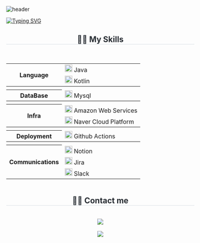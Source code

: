 ![header](https://capsule-render.vercel.app/api?type=waving&color=timeGradient&text=&animation=twinkling&height=80)

[![Typing SVG](https://readme-typing-svg.herokuapp.com?font=Alkatra&size=45&duration=4000&pause=3&color=9BD7B2&background=9391FF00&multiline=true&random=false&width=1000&height=150&lines=junseok's+Home+%F0%9F%8F%A0;Welcome+%20to+junseok's+Playground+%F0%9F%91%8B)](https://git.io/typing-svg)

<div align="center">
    <h2 style="border-bottom: 1px solid #d8dee4; color: #282d33;">🧑‍💻 My Skills</h2>
    <br> 
    <div style="display: flex; flex-wrap: wrap; justify-content: space-around;">
        <table>
            <tr>
                <th rowspan="2">Language</th>
                <td><img src="https://staging.svgrepo.com/show/353924/java.svg" width="20px" alt="_icon" /> Java</td>
            </tr>
            <tr>
                <td><img src="https://www.svgrepo.com/show/353980/kotlin.svg" width="20px" alt="_icon" /> Kotlin</td>
            </tr>
            <tr>
               <th rowspan="1" colspan="2"></th>
            </tr>
            <tr>
                <th>DataBase</th>
                <td><img src="https://www.svgrepo.com/show/303251/mysql-logo.svg" width="20px" alt="_icon" /> Mysql</td>
            </tr>
            <tr>
                <th rowspan="1" colspan="2"></th>
            </tr>
            <tr>
                <th rowspan="2">Infra</th>
                <td><img src="https://www.svgrepo.com/show/448266/aws.svg" width="20px" alt="_icon" /> Amazon Web Services</td>
            </tr>
            <tr>
                <td><img src="https://yt3.ggpht.com/ytc/AKedOLQlZeczRzCJOJ5AML8wYJNb-Clyofwfgw_hs2Gk=s900-c-k-c0x00ffffff-no-rj" width="20px" alt="_icon" /> Naver Cloud Platform</td>
            </tr>
            <tr>
                <th rowspan="1" colspan="2"></th>
            </tr>
            <tr>
                <th>Deployment</th>
                <td><img src="https://encrypted-tbn0.gstatic.com/images?q=tbn:ANd9GcR9nNZVxrqmSMQnNMDKHdTkNFOxPkYUA0HZUA&s" width="20px" alt="_icon" /> Github Actions</td>
            </tr>
            <tr>
                <th rowspan="1" colspan="2"></th>
            </tr>
            <tr>
                <th rowspan="3">Communications</th>
                <td><img src="https://www.svgrepo.com/show/361558/notion-logo.svg" width="20px" alt="_icon" /> Notion</td>
            </tr>
            <tr>
                <td><img src="https://www.svgrepo.com/show/452241/jira.svg" width="20px" alt="_icon" /> Jira</td>
            </tr>
            <tr>
                <td><img src="https://www.svgrepo.com/show/448248/slack.svg" width="20px" alt="_icon" /> Slack</td>
            </tr>
        </table>
    </div>
    <h2 style="border-bottom: 1px solid #d8dee4; color: #282d33;">🧑‍💻 Contact me</h2>
    <br> 
    <div>
        <a href="https://wnstjr120422.tistory.com/category">
            <img src="https://img.shields.io/badge/Tistory-000000?style=for-the-badge&logo=Tistory&logoColor=white&link=https://wnstjr120422.tistory.com/category">
        </a>
    </div>
    <br>
    <div>
        <a href="https://hits.seeyoufarm.com">
            <img src="https://hits.seeyoufarm.com/api/count/incr/badge.svg?url=https%3A%2F%2Fgithub.com%2FJunRock%2F&count_bg=%23000000&title_bg=%23000000&icon=github.svg&icon_color=%23FFFFFF&title=GitHub&edge_flat=false"/>
        </a>
    </div>
</div>
